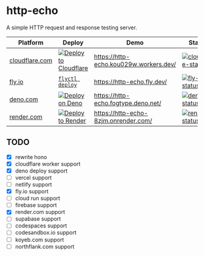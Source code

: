 # http-echo

A simple HTTP request and response testing server.

| Platform           | Deploy                                                          | Demo                                   | Status                                                      |
| ------------------ | --------------------------------------------------------------- | -------------------------------------- | ----------------------------------------------------------- |
| [cloudflare.com][] | [![Deploy to Cloudflare][cloudflare-button]][cloudflare-deploy] | https://http-echo.kou029w.workers.dev/ | [![cloudflare-status][cloudflare-status]][cloudflare-stats] |
| [fly.io][]         | [`flyctl deploy`][fly-deploy]                                   | https://http-echo.fly.dev/             | [![fly-status][fly-status]][fly-stats]                      |
| [deno.com][]       | [![Deploy on Deno][deno-button]][deno-deploy]                   | https://http-echo.fogtype.deno.net/    | [![deno-status][deno-status]][deno-stats]                   |
| [render.com][]     | [![Deploy to Render][render-button]][render-deploy]             | https://http-echo-8zjm.onrender.com/   | [![render-status][render-status]][render-stats]             |

[cloudflare.com]: https://cloudflare.com/
[cloudflare-button]: https://deploy.workers.cloudflare.com/button
[cloudflare-deploy]: https://deploy.workers.cloudflare.com/?url=https://github.com/kou029w/http-echo
[cloudflare-status]: https://badgen.net/uptime-robot/month/m801645762-234ab987c7897610095045d2?cache=3600
[cloudflare-stats]: https://stats.uptimerobot.com/nvFNpdDe66/801645762
[fly.io]: https://fly.io/
[fly-deploy]: https://fly.io/speedrun
[fly-status]: https://badgen.net/uptime-robot/month/m785227121-c123ab01967bdea4c74d9592?cache=3600
[fly-stats]: https://stats.uptimerobot.com/nvFNpdDe66/785227121
[deno.com]: https://deno.com/deploy
[deno-button]: https://deno.com/button
[deno-deploy]: https://console.deno.com/new?clone=https://github.com/kou029w/http-echo
[deno-status]: https://badgen.net/uptime-robot/month/m801646133-d2ea21dc6f51e67333d44d8d?cache=3600
[deno-stats]: https://stats.uptimerobot.com/nvFNpdDe66/801646133
[render.com]: https://render.com/
[render-button]: https://render.com/images/deploy-to-render-button.svg
[render-deploy]: https://render.com/deploy?repo=https://github.com/kou029w/http-echo
[render-status]: https://badgen.net/uptime-robot/month/m791543526-18f7ccd6063fcf22ce126e7f?cache=3600
[render-stats]: https://stats.uptimerobot.com/nvFNpdDe66/791543526

## TODO

- [x] rewrite hono
- [x] cloudflare worker support
- [x] deno deploy support
- [ ] vercel support
- [ ] netlify support
- [x] fly.io support
- [ ] cloud run support
- [ ] firebase support
- [x] render.com support
- [ ] supabase support
- [ ] codespaces support
- [ ] codesandbox.io support
- [ ] koyeb.com support
- [ ] northflank.com support
